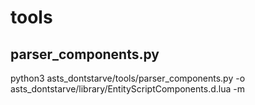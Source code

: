 # tools #

## parser_components.py ##


python3 asts_dontstarve/tools/parser_components.py -o asts_dontstarve/library/EntityScriptComponents.d.lua -m